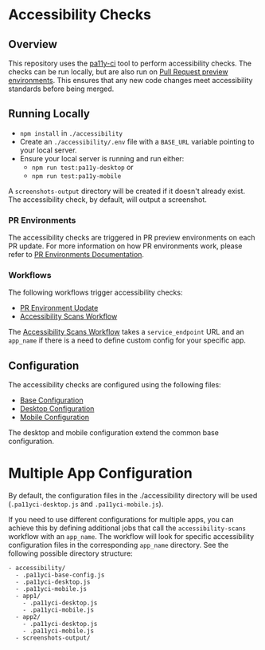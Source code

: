 # Accessibility Checks

## Overview

This repository uses the [pa11y-ci](https://github.com/pa11y/pa11y-ci) tool to perform accessibility checks. The checks can be run locally, but are also run on [Pull Request preview environments](../infra/pull-request-environments.md). This ensures that any new code changes meet accessibility standards before being merged.

## Running Locally

- `npm install` in `./accessibility`
- Create an `./accessibility/.env` file with a `BASE_URL` variable pointing to your local server.
- Ensure your local server is running and run either:
    - `npm run test:pa11y-desktop` or
    - `npm run test:pa11y-mobile`

A `screenshots-output` directory will be created if it doesn't already exist. The accessibility check, by default, will output a screenshot.

### PR Environments

The accessibility checks are triggered in PR preview environments on each PR update. For more information on how PR environments work, please refer to [PR Environments Documentation](link-to-pr-environments-docs).

### Workflows

The following workflows trigger accessibility checks:
- [PR Environment Update](../../.github/workflows/pr-environment-update.yml)
- [Accessibility Scans Workflow](../../.github/workflows/accessibility-scans.yml)

The [Accessibility Scans Workflow](../../.github/workflows/accessibility-scans.yml) takes a `service_endpoint` URL and an `app_name` if there is a need to define custom config for your specific app.

## Configuration

The accessibility checks are configured using the following files:
- [Base Configuration](../../accessibility/.pa11yci-base-config.js)
- [Desktop Configuration](../../accessibility/.pa11yci-desktop.js)
- [Mobile Configuration](../../accessibility/.pa11yci-mobile.js)

The desktop and mobile configuration extend the common base configuration.


# Multiple App Configuration

By default, the configuration files in the ./accessibility directory will be used (`.pa11yci-desktop.js` and `.pa11yci-mobile.js`).

If you need to use different configurations for multiple apps, you can achieve this by defining additional jobs that call the `accessibility-scans` workflow with an `app_name`. The workflow will look for specific accessibility configuration files in the corresponding `app_name` directory. See the following possible directory structure:

```
- accessibility/
  - .pa11yci-base-config.js
  - .pa11yci-desktop.js
  - .pa11yci-mobile.js
  - app1/
    - .pa11yci-desktop.js
    - .pa11yci-mobile.js
  - app2/
    - .pa11yci-desktop.js
    - .pa11yci-mobile.js
  - screenshots-output/
```
